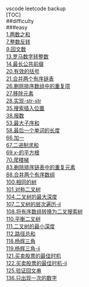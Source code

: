 vscode leetcode backup
\
[TOC]
\
##difficulty  
###easy  
[1.两数之和](1.两数之和.cpp)  
[7.整数反转](7.整数反转.cpp)  
[9.回文数](9.回文数.cpp)  
[13.罗马数字转整数](13.罗马数字转整数.cpp)  
[14.最长公共前缀](14.最长公共前缀.cpp)  
[20.有效的括号](20.有效的括号.cpp)  
[21.合并两个有序链表](21.合并两个有序链表.cpp)  
[26.删除排序数组中的重复项](26.删除排序数组中的重复项.cpp)  
[27.移除元素](27.移除元素.cpp)  
[28.实现-str-str](28.实现-str-str.cpp)  
[35.搜索插入位置](35.搜索插入位置.cpp)  
[38.报数](38.报数.cpp)  
[53.最大子序和](53.最大子序和.cpp)  
[58.最后一个单词的长度](58.最后一个单词的长度.cpp)  
[66.加一](66.加一.cpp)  
[67.二进制求和](67.二进制求和.cpp)  
[69.x-的平方根](69.x-的平方根.cpp)  
[70.爬楼梯](70.爬楼梯.cpp)  
[83.删除排序链表中的重复元素](83.删除排序链表中的重复元素.cpp)  
[88.合并两个有序数组](88.合并两个有序数组.cpp)  
[100.相同的树](100.相同的树.cpp)  
[101.对称二叉树](101.对称二叉树.cpp)  
[104.二叉树的最大深度](104.二叉树的最大深度.cpp)  
[107.二叉树的层次遍历-ii](107.二叉树的层次遍历-ii.cpp)  
[108.将有序数组转换为二叉搜索树](108.将有序数组转换为二叉搜索树.cpp)  
[110.平衡二叉树](110.平衡二叉树.cpp)  
[111.二叉树的最小深度](111.二叉树的最小深度.cpp)  
[112.路径总和](112.路径总和.cpp)  
[118.杨辉三角](118.杨辉三角.cpp)  
[119.杨辉三角-ii](119.杨辉三角-ii.cpp)  
[121.买卖股票的最佳时机](121.买卖股票的最佳时机.cpp)  
[122.买卖股票的最佳时机-ii](122.买卖股票的最佳时机-ii.cpp)  
[125.验证回文串](125.验证回文串.cpp)  
[136.只出现一次的数字](136.只出现一次的数字.cpp)  